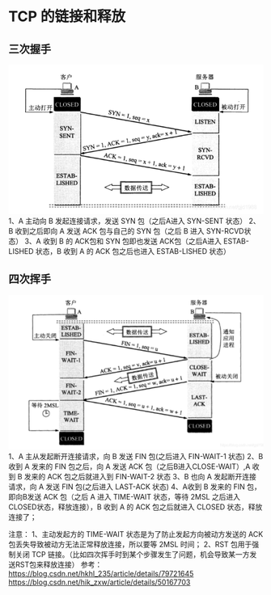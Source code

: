 # TCP 的链接和释放

## 三次握手

![file://c:\users\baoyon~1\appdata\local\temp\tmp7stcwu\1.png](TCP的链接和释放.assets/1.png)
1、A 主动向 B 发起连接请求，发送 SYN 包（之后A进入 SYN-SENT 状态）
2、B 收到之后即向 A 发送 ACK 包与自己的 SYN 包（之后 B 进入 SYN-RCVD状态）
3、A 收到 B 的 ACK包和 SYN 包即也发送 ACK包（之后A进入 ESTAB-LISHED 状态，B 收到 A 的 ACK 包之后也进入 ESTAB-LISHED 状态）



## 四次挥手

![file://c:\users\baoyon~1\appdata\local\temp\tmp7stcwu\2.png](TCP的链接和释放.assets/2.png)
1、A 主从发起断开连接请求，向 B 发送 FIN 包(之后进入 FIN-WAIT-1 状态)
2、B 收到 A 发来的 FIN 包之后，向 A 发送 ACK 包（之后B进入CLOSE-WAIT）,A 收到 B 发来的 ACK 包之后就进入到 FIN-WAIT-2 状态
3、B 也向 A 发起断开连接请求，向 A 发送 FIN 包(之后进入 LAST-ACK 状态)
4、A收到 B 发来的 FIN 包，即向B发送 ACK 包（之后 A 进入 TIME-WAIT 状态，等待 2MSL 之后进入 CLOSED状态，释放连接），B 收到 A 的 ACK 包之后就进入 CLOSED 状态，释放连接了；

注意：
1、主动发起方的 TIME-WAIT 状态是为了防止发起方向被动方发送的 ACK 包丢失导致被动方无法正常释放连接，所以要等 2MSL 时间；
2、RST 包用于强制关闭 TCP 链接。（比如四次挥手时到某个步骤发生了问题，机会导致某一方发送RST包来释放连接）
参考：
https://blog.csdn.net/hkhl_235/article/details/79721645
https://blog.csdn.net/hik_zxw/article/details/50167703